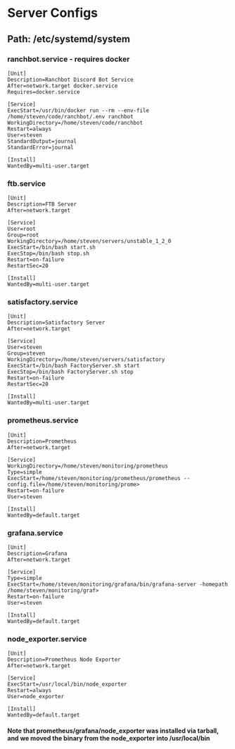 # Server Configs

## Path: /etc/systemd/system

### ranchbot.service - requires docker
```
[Unit]
Description=Ranchbot Discord Bot Service
After=network.target docker.service
Requires=docker.service

[Service]
ExecStart=/usr/bin/docker run --rm --env-file /home/steven/code/ranchbot/.env ranchbot
WorkingDirectory=/home/steven/code/ranchbot
Restart=always
User=steven
StandardOutput=journal
StandardError=journal

[Install]
WantedBy=multi-user.target
```

### ftb.service
```
[Unit]
Description=FTB Server
After=network.target

[Service]
User=root
Group=root
WorkingDirectory=/home/steven/servers/unstable_1_2_0
ExecStart=/bin/bash start.sh
ExecStop=/bin/bash stop.sh
Restart=on-failure
RestartSec=20

[Install]
WantedBy=multi-user.target
```

### satisfactory.service
```
[Unit]
Description=Satisfactory Server
After=network.target

[Service]
User=steven
Group=steven
WorkingDirectory=/home/steven/servers/satisfactory
ExecStart=/bin/bash FactoryServer.sh start
ExecStop=/bin/bash FactoryServer.sh stop
Restart=on-failure
RestartSec=20

[Install]
WantedBy=multi-user.target
```

### prometheus.service
```
[Unit]
Description=Prometheus
After=network.target

[Service]
WorkingDirectory=/home/steven/monitoring/prometheus
Type=simple
ExecStart=/home/steven/monitoring/prometheus/prometheus --config.file=/home/steven/monitoring/prome>
Restart=on-failure
User=steven

[Install]
WantedBy=default.target
```

### grafana.service
```
[Unit]
Description=Grafana
After=network.target

[Service]
Type=simple
ExecStart=/home/steven/monitoring/grafana/bin/grafana-server -homepath /home/steven/monitoring/graf>
Restart=on-failure
User=steven

[Install]
WantedBy=default.target
```

### node_exporter.service
```
[Unit]
Description=Prometheus Node Exporter
After=network.target

[Service]
ExecStart=/usr/local/bin/node_exporter
Restart=always
User=node_exporter

[Install]
WantedBy=default.target
```

#### Note that prometheus/grafana/node_exporter was installed via tarball, and we moved the binary from the node_exporter into /usr/local/bin